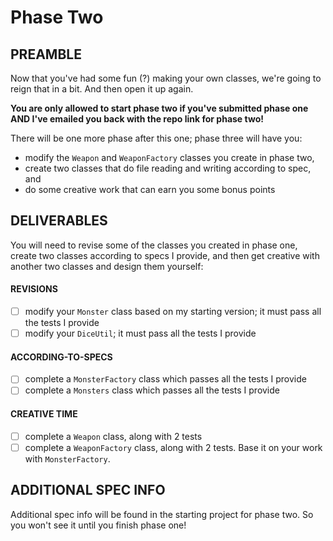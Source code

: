 # Phase Two

## PREAMBLE

Now that you've had some fun (?) making your own classes, we're going to reign that in a bit. And then open it up again.

**You are only allowed to start phase two if you've submitted phase one AND I've emailed you back with the repo link for phase two!**

There will be one more phase after this one; phase three will have you:

- modify the `Weapon` and `WeaponFactory` classes you create in phase two,
- create two classes that do file reading and writing according to spec, and
- do some creative work that can earn you some bonus points

## DELIVERABLES

You will need to revise some of the classes you created in phase one, create two classes according to specs I provide, and then get creative with another two classes and design them yourself:

#### REVISIONS

- [ ] modify your `Monster` class based on my starting version; it must pass all the tests I provide
- [ ] modify your `DiceUtil`; it must pass all the tests I provide

#### ACCORDING-TO-SPECS

- [ ] complete a `MonsterFactory` class which passes all the tests I provide
- [ ] complete a `Monsters` class which passes all the tests I provide

#### CREATIVE TIME

- [ ] complete a `Weapon` class, along with 2 tests
- [ ] complete a `WeaponFactory` class, along with 2 tests. Base it on your work with `MonsterFactory`.

## ADDITIONAL SPEC INFO

Additional spec info will be found in the starting project for phase two. So you won't see it until you finish phase one!
